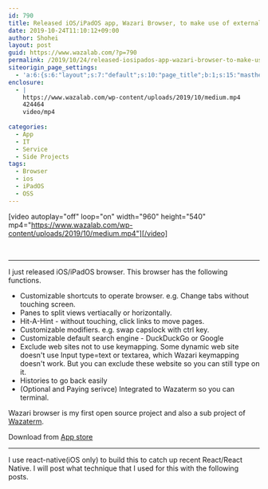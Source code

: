 ```yaml
---
id: 790
title: Released iOS/iPadOS app, Wazari Browser, to make use of external keyboard
date: 2019-10-24T11:10:12+09:00
author: Shohei
layout: post
guid: https://www.wazalab.com/?p=790
permalink: /2019/10/24/released-iosipados-app-wazari-browser-to-make-use-of-external-keyboard/
siteorigin_page_settings:
  - 'a:6:{s:6:"layout";s:7:"default";s:10:"page_title";b:1;s:15:"masthead_margin";b:1;s:13:"footer_margin";b:1;s:16:"display_masthead";b:1;s:22:"display_footer_widgets";b:1;}'
enclosure:
  - |
    https://www.wazalab.com/wp-content/uploads/2019/10/medium.mp4
    424464
    video/mp4
    
categories:
  - App
  - IT
  - Service
  - Side Projects
tags:
  - Browser
  - ios
  - iPadOS
  - OSS
---
```

[video autoplay="off" loop="on" width="960" height="540" mp4="https://www.wazalab.com/wp-content/uploads/2019/10/medium.mp4"][/video]

<br>

---

I just released iOS/iPadOS browser. This browser has the following functions.

* Customizable shortcuts to operate browser. e.g. Change tabs without touching screen.
* Panes to split views vertiacally or horizontally.
* Hit-A-Hint - without touching, click links to move pages.
* Customizable modifiers. e.g. swap capslock with ctrl key.
* Customizable default search engine - DuckDuckGo or Google
* Exclude web sites not to use keymapping. Some dynamic web site doesn't use Input type=text or textarea, which Wazari keymapping doesn't work. But you can exclude these website so you can still type on it.
* Histories to go back easily
* (Optional and Paying serivce) Integrated to Wazaterm so you can terminal.

Wazari browser is my first open source project and also a sub project of [Wazaterm](https://www.wazaterm.com).

Download from [App store](https://apps.apple.com/us/app/wazari-browser/id1475585924?mt=8)

---

I use react-native(iOS only) to build this to catch up recent React/React Native. I will post what technique that I used for this with the following posts.